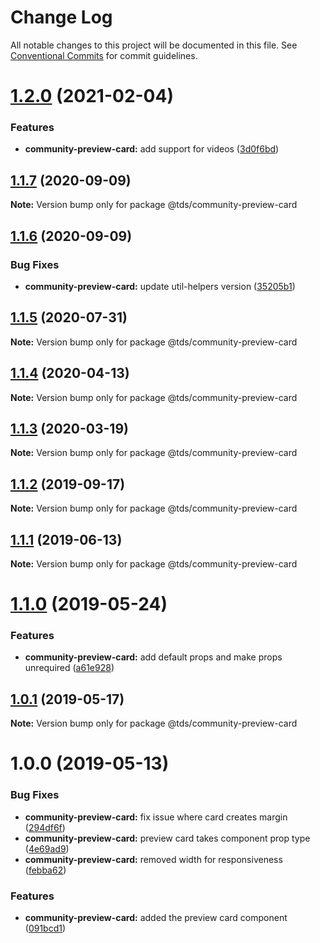 # Change Log

All notable changes to this project will be documented in this file.
See [Conventional Commits](https://conventionalcommits.org) for commit guidelines.

# [1.2.0](https://github.com/telus/tds-community/compare/@tds/community-preview-card@1.1.7...@tds/community-preview-card@1.2.0) (2021-02-04)


### Features

* **community-preview-card:** add support for videos ([3d0f6bd](https://github.com/telus/tds-community/commit/3d0f6bdfd2c6dd6744edaf74e0a2e79ab03d97b7))





## [1.1.7](https://github.com/telus/tds-community/compare/@tds/community-preview-card@1.1.6...@tds/community-preview-card@1.1.7) (2020-09-09)

**Note:** Version bump only for package @tds/community-preview-card





## [1.1.6](https://github.com/telus/tds-community/compare/@tds/community-preview-card@1.1.5...@tds/community-preview-card@1.1.6) (2020-09-09)


### Bug Fixes

* **community-preview-card:** update util-helpers version ([35205b1](https://github.com/telus/tds-community/commit/35205b11cd77a13339403f74cbc7809074fc2ff7))





## [1.1.5](https://github.com/telus/tds-community/compare/@tds/community-preview-card@1.1.4...@tds/community-preview-card@1.1.5) (2020-07-31)

**Note:** Version bump only for package @tds/community-preview-card





## [1.1.4](https://github.com/telus/tds-community/compare/@tds/community-preview-card@1.1.3...@tds/community-preview-card@1.1.4) (2020-04-13)

**Note:** Version bump only for package @tds/community-preview-card





## [1.1.3](https://github.com/telus/tds-community/compare/@tds/community-preview-card@1.1.2...@tds/community-preview-card@1.1.3) (2020-03-19)

**Note:** Version bump only for package @tds/community-preview-card





## [1.1.2](https://github.com/telus/tds-community/compare/@tds/community-preview-card@1.1.1...@tds/community-preview-card@1.1.2) (2019-09-17)

**Note:** Version bump only for package @tds/community-preview-card





## [1.1.1](https://github.com/telus/tds-community/compare/@tds/community-preview-card@1.1.0...@tds/community-preview-card@1.1.1) (2019-06-13)

**Note:** Version bump only for package @tds/community-preview-card





# [1.1.0](https://github.com/telus/tds-community/compare/@tds/community-preview-card@1.0.1...@tds/community-preview-card@1.1.0) (2019-05-24)


### Features

* **community-preview-card:** add default props and make props unrequired ([a61e928](https://github.com/telus/tds-community/commit/a61e928))





## [1.0.1](https://github.com/telus/tds-community/compare/@tds/community-preview-card@1.0.0...@tds/community-preview-card@1.0.1) (2019-05-17)

**Note:** Version bump only for package @tds/community-preview-card





# 1.0.0 (2019-05-13)


### Bug Fixes

* **community-preview-card:** fix issue where card creates margin ([294df6f](https://github.com/telus/tds-community/commit/294df6f))
* **community-preview-card:** preview card takes component prop type ([4e69ad9](https://github.com/telus/tds-community/commit/4e69ad9))
* **community-preview-card:** removed width for responsiveness ([febba62](https://github.com/telus/tds-community/commit/febba62))


### Features

* **community-preview-card:** added the preview card component ([091bcd1](https://github.com/telus/tds-community/commit/091bcd1))
